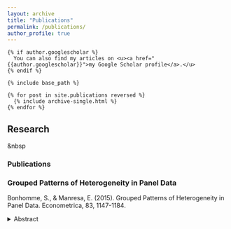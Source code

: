 ```yaml
---
layout: archive
title: "Publications"
permalink: /publications/
author_profile: true
---
```


```
{% if author.googlescholar %}
  You can also find my articles on <u><a href="{{author.googlescholar}}">my Google Scholar profile</a>.</u>
{% endif %}

{% include base_path %}

{% for post in site.publications reversed %}
  {% include archive-single.html %}
{% endfor %}
```

## Research

&nbsp
### Publications
### Grouped Patterns of Heterogeneity in Panel Data
Bonhomme, S., & Manresa, E. (2015). Grouped Patterns of Heterogeneity in Panel Data. Econometrica, 83, 1147-1184.

<details>
  <summary>Abstract</summary>
  This paper introduces time-varying grouped patterns of heterogeneity in linear panel data models. A distinctive feature of our approach is 
  that group membership is left unrestricted. We estimate the parameters of the model using a “grouped fixed-effects” estimator that  
  minimizes a least squares criterion with respect to all possible groupings of the cross-sectional units. Recent advances in the clustering 
  literature allow for fast and efficient computation. We provide conditions under which our estimator is consistent as both dimensions of 
  the panel tend to infinity, and we develop inference methods. Finally, we allow for grouped patterns of unobserved heterogeneity in the 
  study of the link between income and democracy across countries.
  
</details>


